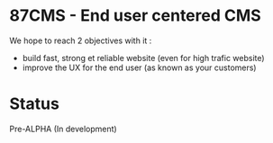   87CMS - End user centered CMS
====================================

We hope to reach 2 objectives with it :
- build fast, strong et reliable website (even for high trafic website)
- improve the UX for the end user (as known as your customers)


Status 
======================
Pre-ALPHA (In development)